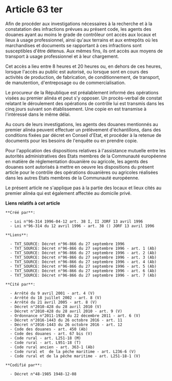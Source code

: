 # Article 63 ter

Afin de procéder aux investigations nécessaires à la recherche et à la constatation des infractions prévues au présent code,
les agents des douanes ayant au moins le grade de contrôleur ont accès aux locaux et lieux à usage professionnel, ainsi
qu'aux terrains et aux entrepôts où les marchandises et documents se rapportant à ces infractions sont susceptibles d'être
détenus. Aux mêmes fins, ils ont accès aux moyens de transport à usage professionnel et à leur chargement.

Cet accès a lieu entre 8 heures et 20 heures ou, en dehors de ces heures, lorsque l'accès au public est autorisé, ou lorsque
sont en cours des activités de production, de fabrication, de conditionnement, de transport, de manutention, d'entreposage ou
de commercialisation.

Le procureur de la République est préalablement informé des opérations visées au premier alinéa et peut s'y opposer. Un
procès-verbal de constat relatant le déroulement des opérations de contrôle lui est transmis dans les cinq jours suivant son
établissement. Une copie en est transmise à l'intéressé dans le même délai.

Au cours de leurs investigations, les agents des douanes mentionnés au premier alinéa peuvent effectuer un prélèvement
d'échantillons, dans des conditions fixées par décret en Conseil d'Etat, et procéder à la retenue de documents pour les
besoins de l'enquête ou en prendre copie.

Pour l'application des dispositions relatives à l'assistance mutuelle entre les autorités administratives des Etats membres
de la Communauté européenne en matière de réglementation douanière ou agricole, les agents des douanes sont autorisés à
mettre en oeuvre les dispositions du présent article pour le contrôle des opérations douanières ou agricoles réalisées dans
les autres Etats membres de la Communauté européenne.

Le présent article ne s'applique pas à la partie des locaux et lieux cités au premier alinéa qui est également affectée au
domicile privé.

**Liens relatifs à cet article**

	**Créé par**:

	  - Loi n°96-314 1996-04-12 art. 38 I, II JORF 13 avril 1996
	  - Loi n°96-314 du 12 avril 1996 - art. 38 () JORF 13 avril 1996

	**Liens**:

	  - TXT_SOURCE: Décret n°96-866 du 27 septembre 1996
	  - TXT_SOURCE: Décret n°96-866 du 27 septembre 1996 - art. 1 (Ab)
	  - TXT_SOURCE: Décret n°96-866 du 27 septembre 1996 - art. 2 (Ab)
	  - TXT_SOURCE: Décret n°96-866 du 27 septembre 1996 - art. 3 (Ab)
	  - TXT_SOURCE: Décret n°96-866 du 27 septembre 1996 - art. 4 (Ab)
	  - TXT_SOURCE: Décret n°96-866 du 27 septembre 1996 - art. 5 (Ab)
	  - TXT_SOURCE: Décret n°96-866 du 27 septembre 1996 - art. 6 (Ab)
	  - TXT_SOURCE: Décret n°96-866 du 27 septembre 1996 - art. 7 (Ab)

	**Cité par**:

	  - Arrêté du 9 avril 2001 - art. 4 (V)
	  - Arrêté du 18 juillet 2002 - art. 8 (V)
	  - Arrêté du 21 avril 2005 - art. 8 (V)
	  - Décret n°2010-428 du 28 avril 2010 (V)
	  - Décret n°2010-428 du 28 avril 2010 - art. 9 (V)
	  - Ordonnance n°2011-1920 du 22 décembre 2011 - art. 6 (V)
	  - Décret n°2016-1443 du 26 octobre 2016 - art. 11
	  - Décret n°2016-1443 du 26 octobre 2016 - art. 12
	  - Code des douanes - art. 450 (Ab)
	  - Code des douanes - art. 67 bis (V)
	  - Code rural - art. L251-18 (M)
	  - Code rural - art. L951-18 (T)
	  - Code rural ancien - art. 363-1 (Ab)
	  - Code rural et  de la pêche maritime - art. L236-6 (V)
	  - Code rural et de la pêche maritime - art. L251-18-1 (V)

	**Codifié par**:

	  - Décret n°48-1985 1948-12-08
